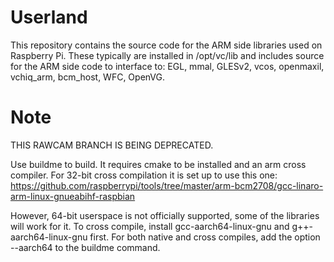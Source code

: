 # Userland

This repository contains the source code for the ARM side libraries used on Raspberry Pi. These typically are installed in /opt/vc/lib and includes source for the ARM side code to interface to: EGL, mmal, GLESv2, vcos, openmaxil, vchiq_arm, bcm_host, WFC, OpenVG.

# Note

THIS RAWCAM BRANCH IS BEING DEPRECATED.

Use buildme to build. It requires cmake to be installed and an arm cross compiler. For 32-bit cross compilation it is set up to use this one: https://github.com/raspberrypi/tools/tree/master/arm-bcm2708/gcc-linaro-arm-linux-gnueabihf-raspbian

However, 64-bit userspace is not officially supported, some of the libraries will work for it. To cross compile, install gcc-aarch64-linux-gnu and g++-aarch64-linux-gnu first. For both native and cross compiles, add the option --aarch64 to the buildme command.